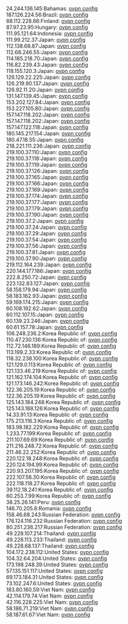 24.244.136.145:Bahamas: [ovpn config](vpn/24_244_136_145.ovpn)  
187.126.224.56:Brazil: [ovpn config](vpn/187_126_224_56.ovpn)  
88.112.228.66:Finland: [ovpn config](vpn/88_112_228_66.ovpn)  
87.97.23.95:Hungary: [ovpn config](vpn/87_97_23_95.ovpn)  
111.95.121.64:Indonesia: [ovpn config](vpn/111_95_121_64.ovpn)  
111.99.212.37:Japan: [ovpn config](vpn/111_99_212_37.ovpn)  
112.138.68.87:Japan: [ovpn config](vpn/112_138_68_87.ovpn)  
112.68.246.55:Japan: [ovpn config](vpn/112_68_246_55.ovpn)  
114.185.218.70:Japan: [ovpn config](vpn/114_185_218_70.ovpn)  
116.82.239.43:Japan: [ovpn config](vpn/116_82_239_43.ovpn)  
118.155.120.3:Japan: [ovpn config](vpn/118_155_120_3.ovpn)  
126.129.22.225:Japan: [ovpn config](vpn/126_129_22_225.ovpn)  
126.219.90.137:Japan: [ovpn config](vpn/126_219_90_137.ovpn)  
126.92.11.20:Japan: [ovpn config](vpn/126_92_11_20.ovpn)  
131.147.139.45:Japan: [ovpn config](vpn/131_147_139_45.ovpn)  
153.202.127.84:Japan: [ovpn config](vpn/153_202_127_84.ovpn)  
153.227.105.80:Japan: [ovpn config](vpn/153_227_105_80.ovpn)  
157.147.118.202:Japan: [ovpn config](vpn/157_147_118_202.ovpn)  
157.147.118.202:Japan: [ovpn config](vpn/157_147_118_202.ovpn)  
157.147.122.118:Japan: [ovpn config](vpn/157_147_122_118.ovpn)  
180.145.217.154:Japan: [ovpn config](vpn/180_145_217_154.ovpn)  
180.47.18.55:Japan: [ovpn config](vpn/180_47_18_55.ovpn)  
218.221.111.236:Japan: [ovpn config](vpn/218_221_111_236.ovpn)  
219.100.37.110:Japan: [ovpn config](vpn/219_100_37_110.ovpn)  
219.100.37.118:Japan: [ovpn config](vpn/219_100_37_118.ovpn)  
219.100.37.119:Japan: [ovpn config](vpn/219_100_37_119.ovpn)  
219.100.37.126:Japan: [ovpn config](vpn/219_100_37_126.ovpn)  
219.100.37.165:Japan: [ovpn config](vpn/219_100_37_165.ovpn)  
219.100.37.166:Japan: [ovpn config](vpn/219_100_37_166.ovpn)  
219.100.37.169:Japan: [ovpn config](vpn/219_100_37_169.ovpn)  
219.100.37.174:Japan: [ovpn config](vpn/219_100_37_174.ovpn)  
219.100.37.177:Japan: [ovpn config](vpn/219_100_37_177.ovpn)  
219.100.37.179:Japan: [ovpn config](vpn/219_100_37_179.ovpn)  
219.100.37.190:Japan: [ovpn config](vpn/219_100_37_190.ovpn)  
219.100.37.2:Japan: [ovpn config](vpn/219_100_37_2.ovpn)  
219.100.37.24:Japan: [ovpn config](vpn/219_100_37_24.ovpn)  
219.100.37.29:Japan: [ovpn config](vpn/219_100_37_29.ovpn)  
219.100.37.54:Japan: [ovpn config](vpn/219_100_37_54.ovpn)  
219.100.37.56:Japan: [ovpn config](vpn/219_100_37_56.ovpn)  
219.100.37.81:Japan: [ovpn config](vpn/219_100_37_81.ovpn)  
219.100.37.90:Japan: [ovpn config](vpn/219_100_37_90.ovpn)  
219.112.164.239:Japan: [ovpn config](vpn/219_112_164_239.ovpn)  
220.144.177.186:Japan: [ovpn config](vpn/220_144_177_186.ovpn)  
222.8.250.72:Japan: [ovpn config](vpn/222_8_250_72.ovpn)  
223.132.83.127:Japan: [ovpn config](vpn/223_132_83_127.ovpn)  
58.158.179.94:Japan: [ovpn config](vpn/58_158_179_94.ovpn)  
58.183.162.93:Japan: [ovpn config](vpn/58_183_162_93.ovpn)  
59.169.174.215:Japan: [ovpn config](vpn/59_169_174_215.ovpn)  
60.108.192.62:Japan: [ovpn config](vpn/60_108_192_62.ovpn)  
60.112.107.15:Japan: [ovpn config](vpn/60_112_107_15.ovpn)  
60.139.23.246:Japan: [ovpn config](vpn/60_139_23_246.ovpn)  
60.61.157.78:Japan: [ovpn config](vpn/60_61_157_78.ovpn)  
106.248.236.2:Korea Republic of: [ovpn config](vpn/106_248_236_2.ovpn)  
110.47.230.136:Korea Republic of: [ovpn config](vpn/110_47_230_136.ovpn)  
112.72.146.189:Korea Republic of: [ovpn config](vpn/112_72_146_189.ovpn)  
113.199.2.33:Korea Republic of: [ovpn config](vpn/113_199_2_33.ovpn)  
118.32.238.100:Korea Republic of: [ovpn config](vpn/118_32_238_100.ovpn)  
121.129.0.113:Korea Republic of: [ovpn config](vpn/121_129_0_113.ovpn)  
121.133.46.219:Korea Republic of: [ovpn config](vpn/121_133_46_219.ovpn)  
121.162.174.104:Korea Republic of: [ovpn config](vpn/121_162_174_104.ovpn)  
121.173.146.242:Korea Republic of: [ovpn config](vpn/121_173_146_242.ovpn)  
122.36.205.19:Korea Republic of: [ovpn config](vpn/122_36_205_19.ovpn)  
122.36.205.19:Korea Republic of: [ovpn config](vpn/122_36_205_19.ovpn)  
125.143.184.248:Korea Republic of: [ovpn config](vpn/125_143_184_248.ovpn)  
125.143.188.126:Korea Republic of: [ovpn config](vpn/125_143_188_126.ovpn)  
14.33.91.13:Korea Republic of: [ovpn config](vpn/14_33_91_13.ovpn)  
175.213.116.3:Korea Republic of: [ovpn config](vpn/175_213_116_3.ovpn)  
183.98.182.229:Korea Republic of: [ovpn config](vpn/183_98_182_229.ovpn)  
1.233.77.199:Korea Republic of: [ovpn config](vpn/1_233_77_199.ovpn)  
211.107.69.69:Korea Republic of: [ovpn config](vpn/211_107_69_69.ovpn)  
211.216.248.72:Korea Republic of: [ovpn config](vpn/211_216_248_72.ovpn)  
211.46.22.252:Korea Republic of: [ovpn config](vpn/211_46_22_252.ovpn)  
220.122.18.248:Korea Republic of: [ovpn config](vpn/220_122_18_248.ovpn)  
220.124.194.99:Korea Republic of: [ovpn config](vpn/220_124_194_99.ovpn)  
220.93.207.195:Korea Republic of: [ovpn config](vpn/220_93_207_195.ovpn)  
222.107.56.30:Korea Republic of: [ovpn config](vpn/222_107_56_30.ovpn)  
222.118.118.27:Korea Republic of: [ovpn config](vpn/222_118_118_27.ovpn)  
39.112.18.241:Korea Republic of: [ovpn config](vpn/39_112_18_241.ovpn)  
60.253.7.99:Korea Republic of: [ovpn config](vpn/60_253_7_99.ovpn)  
38.25.26.141:Peru: [ovpn config](vpn/38_25_26_141.ovpn)  
146.70.205.6:Romania: [ovpn config](vpn/146_70_205_6.ovpn)  
158.46.68.243:Russian Federation: [ovpn config](vpn/158_46_68_243.ovpn)  
176.124.116.232:Russian Federation: [ovpn config](vpn/176_124_116_232.ovpn)  
80.251.236.217:Russian Federation: [ovpn config](vpn/80_251_236_217.ovpn)  
49.228.107.214:Thailand: [ovpn config](vpn/49_228_107_214.ovpn)  
49.228.113.233:Thailand: [ovpn config](vpn/49_228_113_233.ovpn)  
49.228.68.137:Thailand: [ovpn config](vpn/49_228_68_137.ovpn)  
104.172.238.112:United States: [ovpn config](vpn/104_172_238_112.ovpn)  
104.32.64.204:United States: [ovpn config](vpn/104_32_64_204.ovpn)  
173.198.248.39:United States: [ovpn config](vpn/173_198_248_39.ovpn)  
57.135.151.117:United States: [ovpn config](vpn/57_135_151_117.ovpn)  
69.173.184.31:United States: [ovpn config](vpn/69_173_184_31.ovpn)  
73.102.247.6:United States: [ovpn config](vpn/73_102_247_6.ovpn)  
183.80.160.59:Viet Nam: [ovpn config](vpn/183_80_160_59.ovpn)  
42.114.179.74:Viet Nam: [ovpn config](vpn/42_114_179_74.ovpn)  
42.116.228.225:Viet Nam: [ovpn config](vpn/42_116_228_225.ovpn)  
58.186.71.219:Viet Nam: [ovpn config](vpn/58_186_71_219.ovpn)  
58.187.61.67:Viet Nam: [ovpn config](vpn/58_187_61_67.ovpn)  
